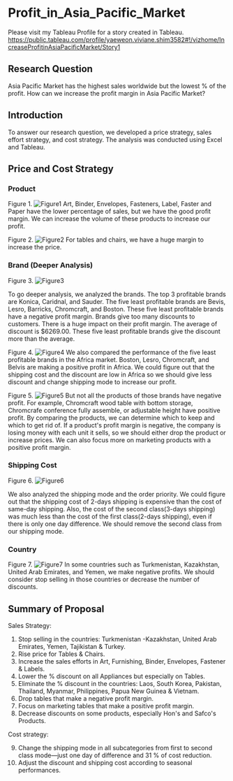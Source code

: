 # Profit_in_Asia_Pacific_Market

Please visit my Tableau Profile for a story created in Tableau.
https://public.tableau.com/profile/yaeweon.viviane.shim3582#!/vizhome/IncreaseProfitinAsiaPacificMarket/Story1

## Research Question
Asia Pacific Market has the highest sales worldwide but the lowest % of the profit. How can we increase the profit margin in Asia Pacific Market?

## Introduction
To answer our research question, we developed a price strategy, sales effort strategy, and cost strategy. The analysis was conducted using Excel and Tableau.

## Price and Cost Strategy

### Product

Figure 1. 
![Figure1](https://user-images.githubusercontent.com/49568184/118898810-69f5d800-b8db-11eb-8339-a23716ac6964.jpg)
Art, Binder, Envelopes, Fasteners, Label, Faster and Paper have the lower percentage of sales, but we have the good profit margin.
We can increase the volume of these products to increase our profit.

Figure 2. 
![Figure2](https://user-images.githubusercontent.com/49568184/118898817-6c583200-b8db-11eb-9f91-b9c5d75ffa0d.jpg)
For tables and chairs, we have a huge margin to increase the price. 

### Brand (Deeper Analysis) 
Figure 3. 
![Figure3](https://user-images.githubusercontent.com/49568184/118898820-6cf0c880-b8db-11eb-8a7f-47770fecca73.jpg)

To go deeper analysis, we analyzed the brands. The top 3 profitable brands are Konica, Caridnal, and Sauder. 
The five least profitable brands are Bevis, Lesro, Barricks, Chromcraft, and Boston. These five least profitable brands have a negative profit margin.
Brands give too many discounts to customers. There is a huge impact on their profit margin.
The average of discount is $6269.00. These five least profitable brands give the discount more than the average.

Figure 4. 
![Figure4](https://user-images.githubusercontent.com/49568184/118898821-6cf0c880-b8db-11eb-9dc7-67620bc75e99.jpg)
We also compared the performance of the five least profitable brands in the Africa market. 
Boston, Lesro, Chromcraft, and Belvis are making a positive profit in Africa.
We could figure out that the shipping cost and the discount are low in Africa so we should give less discount and change shipping mode to increase our profit.

Figure 5.
![Figure5](https://user-images.githubusercontent.com/49568184/118898822-6cf0c880-b8db-11eb-8ef3-d1c22ac260d0.jpg)
But not all the products of those brands have negative profit. For example, Chromcraft wood table with bottom storage, Chromcrafe conference fully assemble, or adjustable height have positive profit. By comparing the products, we can determine which to keep and which to get rid of. If a product's profit margin is negative, the company is losing money with each unit it sells, so we should either drop the product or increase prices. We can also focus more on marketing products with a positive profit margin.

### Shipping Cost

Figure 6.
![Figure6](https://user-images.githubusercontent.com/49568184/118898823-6cf0c880-b8db-11eb-933f-10e401981fd8.jpg)

We also analyzed the shipping mode and the order priority. We could figure out that the shipping cost of 2-days shipping is expensive than the cost of same-day shipping.
Also, the cost of the second class(3-days shipping) was much less than the cost of the first class(2-days shipping), even if there is only one day difference. 
We should remove the second class from our shipping mode.

### Country

Figure 7.
![Figure7](https://user-images.githubusercontent.com/49568184/118898824-6cf0c880-b8db-11eb-8ffd-e9e680ee3491.jpg)
In some countries such as Turkmenistan, Kazakhstan, United Arab Emirates, and Yemen, we make negative profits. We should consider stop selling in those countries or decrease the number of discounts. 


## Summary of Proposal

Sales Strategy:

1. Stop selling in the countries: Turkmenistan -Kazakhstan, United Arab Emirates, Yemen, Tajikistan & Turkey.
2. Rise price for Tables & Chairs.
3. Increase the sales efforts in Art, Furnishing, Binder, Envelopes, Fastener & Labels.
4. Lower the % discount on all Appliances but especially on Tables.
5. Eliminate the % discount in the countries: Laos, South Korea, Pakistan, Thailand, Myanmar, Philippines, Papua New Guinea & Vietnam.
6. Drop tables that make a negative profit margin.
7. Focus on marketing tables that make a positive profit margin.
8. Decrease discounts on some products, especially Hon's and Safco's Products.

Cost strategy: 

9. Change the shipping mode in all subcategories from first to second class mode—just one day of difference and 31 % of cost reduction.
10. Adjust the discount and shipping cost according to seasonal performances.

